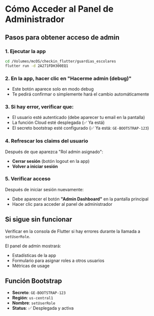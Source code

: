 # Cómo Acceder al Panel de Administrador

## Pasos para obtener acceso de admin

### 1. Ejecutar la app
```bash
cd /Volumes/mcOS/checkin_flutter/guardias_escolares
flutter run -d 2A271FDH300EQ1
```

### 2. En la app, hacer clic en "Hacerme admin (debug)"
- Este botón aparece solo en modo debug
- Te pedirá confirmar o simplemente hará el cambio automáticamente

### 3. Si hay error, verificar que:
- El usuario esté autenticado (debe aparecer tu email en la pantalla)
- La función Cloud esté desplegada (✅ Ya está)
- El secreto bootstrap esté configurado (✅ Ya está: `GE-BOOTSTRAP-123`)

### 4. Refrescar los claims del usuario
Después de que aparezca "Rol admin asignado":
- **Cerrar sesión** (botón logout en la app)
- **Volver a iniciar sesión**

### 5. Verificar acceso
Después de iniciar sesión nuevamente:
- Debe aparecer el botón **"Admin Dashboard"** en la pantalla principal
- Hacer clic para acceder al panel de administrador

## Si sigue sin funcionar

Verificar en la consola de Flutter si hay errores durante la llamada a `setUserRole`.

El panel de admin mostrará:
- Estadísticas de la app
- Formulario para asignar roles a otros usuarios
- Métricas de usage

## Función Bootstrap
- **Secreto**: `GE-BOOTSTRAP-123`
- **Región**: `us-central1`
- **Nombre**: `setUserRole`
- **Status**: ✅ Desplegada y activa